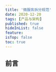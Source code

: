 ```yaml
---
title: '微服务拆分规范'
date: 2020-12-20 
tags: [产品与架构]
published: true
hideInList: false
feature: 
isTop: false
toc: true
---
```


## 前言
